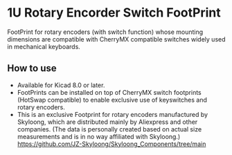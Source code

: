 # 1U Rotary Encorder Switch FootPrint

FootPrint for rotary encoders (with switch function) whose mounting dimensions are compatible with CherryMX compatible switches widely used in mechanical keyboards.

## How to use

- Available for Kicad 8.0 or later.
- FootPrints can be installed on top of CherryMX switch footprints (HotSwap compatible) to enable exclusive use of keyswitches and rotary encoders.
- This is an exclusive Footprint for rotary encoders manufactured by Skyloong, which are distributed mainly by Aliexpress and other companies.
(The data is personally created based on actual size measurements and is in no way affiliated with Skyloong.)
https://github.com/JZ-Skyloong/Skyloong_Components/tree/main